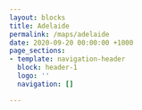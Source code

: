 ```yaml
---
layout: blocks
title: Adelaide
permalink: /maps/adelaide
date: 2020-09-20 00:00:00 +1000
page_sections:
- template: navigation-header
  block: header-1
  logo: ''
  navigation: []

---
```


